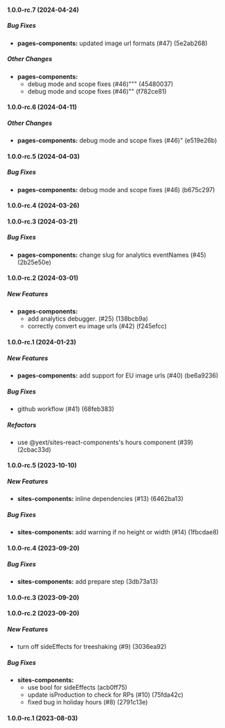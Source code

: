#### 1.0.0-rc.7 (2024-04-24)

##### Bug Fixes

- **pages-components:** updated image url formats (#47) (5e2ab268)

##### Other Changes

- **pages-components:**
  - debug mode and scope fixes (#46)""" (45480037)
  - debug mode and scope fixes (#46)"" (f782ce81)

#### 1.0.0-rc.6 (2024-04-11)

##### Other Changes

- **pages-components:** debug mode and scope fixes (#46)" (e519e26b)

#### 1.0.0-rc.5 (2024-04-03)

##### Bug Fixes

- **pages-components:** debug mode and scope fixes (#46) (b675c297)

#### 1.0.0-rc.4 (2024-03-26)

#### 1.0.0-rc.3 (2024-03-21)

##### Bug Fixes

- **pages-components:** change slug for analytics eventNames (#45) (2b25e50e)

#### 1.0.0-rc.2 (2024-03-01)

##### New Features

- **pages-components:**
  - add analytics debugger. (#25) (138bcb9a)
  - correctly convert eu image urls (#42) (f245efcc)

#### 1.0.0-rc.1 (2024-01-23)

##### New Features

- **pages-components:** add support for EU image urls (#40) (be6a9236)

##### Bug Fixes

- github workflow (#41) (68feb383)

##### Refactors

- use @yext/sites-react-components's hours component (#39) (2cbac33d)

#### 1.0.0-rc.5 (2023-10-10)

##### New Features

- **sites-components:** inline dependencies (#13) (6462ba13)

##### Bug Fixes

- **sites-components:** add warning if no height or width (#14) (1fbcdae8)

#### 1.0.0-rc.4 (2023-09-20)

##### Bug Fixes

- **sites-components:** add prepare step (3db73a13)

#### 1.0.0-rc.3 (2023-09-20)

#### 1.0.0-rc.2 (2023-09-20)

##### New Features

- turn off sideEffects for treeshaking (#9) (3036ea92)

##### Bug Fixes

- **sites-components:**
  - use bool for sideEffects (acb0ff75)
  - update isProduction to check for RPs (#10) (75fda42c)
  - fixed bug in holiday hours (#8) (2791c13e)

#### 1.0.0-rc.1 (2023-08-03)
